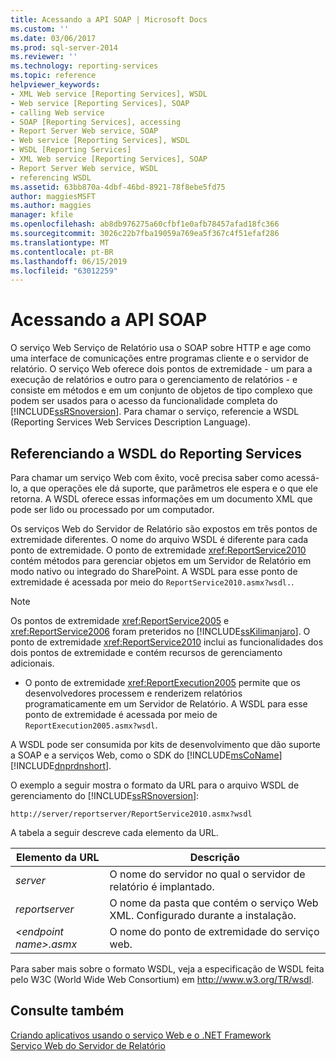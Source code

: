 ```yaml
---
title: Acessando a API SOAP | Microsoft Docs
ms.custom: ''
ms.date: 03/06/2017
ms.prod: sql-server-2014
ms.reviewer: ''
ms.technology: reporting-services
ms.topic: reference
helpviewer_keywords:
- XML Web service [Reporting Services], WSDL
- Web service [Reporting Services], SOAP
- calling Web service
- SOAP [Reporting Services], accessing
- Report Server Web service, SOAP
- Web service [Reporting Services], WSDL
- WSDL [Reporting Services]
- XML Web service [Reporting Services], SOAP
- Report Server Web service, WSDL
- referencing WSDL
ms.assetid: 63bb870a-4dbf-46bd-8921-78f8ebe5fd75
author: maggiesMSFT
ms.author: maggies
manager: kfile
ms.openlocfilehash: ab8db976275a60cfbf1e0afb78457afad18fc366
ms.sourcegitcommit: 3026c22b7fba19059a769ea5f367c4f51efaf286
ms.translationtype: MT
ms.contentlocale: pt-BR
ms.lasthandoff: 06/15/2019
ms.locfileid: "63012259"
---
```

# <a name="accessing-the-soap-api"></a>Acessando a API SOAP
  O serviço Web Serviço de Relatório usa o SOAP sobre HTTP e age como uma interface de comunicações entre programas cliente e o servidor de relatório. O serviço Web oferece dois pontos de extremidade - um para a execução de relatórios e outro para o gerenciamento de relatórios - e consiste em métodos e em um conjunto de objetos de tipo complexo que podem ser usados para o acesso da funcionalidade completa do [!INCLUDE[ssRSnoversion](../../includes/ssrsnoversion-md.md)]. Para chamar o serviço, referencie a WSDL (Reporting Services Web Services Description Language).  
  
## <a name="referencing-the-reporting-services-wsdl"></a>Referenciando a WSDL do Reporting Services  
 Para chamar um serviço Web com êxito, você precisa saber como acessá-lo, a que operações ele dá suporte, que parâmetros ele espera e o que ele retorna. A WSDL oferece essas informações em um documento XML que pode ser lido ou processado por um computador.  
  
 Os serviços Web do Servidor de Relatório são expostos em três pontos de extremidade diferentes. O nome do arquivo WSDL é diferente para cada ponto de extremidade. O ponto de extremidade <xref:ReportService2010> contém métodos para gerenciar objetos em um Servidor de Relatório em modo nativo ou integrado do SharePoint. A WSDL para esse ponto de extremidade é acessada por meio do `ReportService2010.asmx?wsdl.`.  
  
> [!NOTE]  
>  Os pontos de extremidade <xref:ReportService2005> e <xref:ReportService2006> foram preteridos no [!INCLUDE[ssKilimanjaro](../../includes/sskilimanjaro-md.md)]. O ponto de extremidade <xref:ReportService2010> inclui as funcionalidades dos dois pontos de extremidade e contém recursos de gerenciamento adicionais.  
  
-   O ponto de extremidade <xref:ReportExecution2005> permite que os desenvolvedores processem e renderizem relatórios programaticamente em um Servidor de Relatório. A WSDL para esse ponto de extremidade é acessada por meio de `ReportExecution2005.asmx?wsdl`.  
  
 A WSDL pode ser consumida por kits de desenvolvimento que dão suporte a SOAP e a serviços Web, como o SDK do [!INCLUDE[msCoName](../../includes/msconame-md.md)] [!INCLUDE[dnprdnshort](../../includes/dnprdnshort-md.md)].  
  
 O exemplo a seguir mostra o formato da URL para o arquivo WSDL de gerenciamento do [!INCLUDE[ssRSnoversion](../../includes/ssrsnoversion-md.md)]:  
  
```  
http://server/reportserver/ReportService2010.asmx?wsdl  
```  
  
 A tabela a seguir descreve cada elemento da URL.  
  
|Elemento da URL|Descrição|  
|-----------------|-----------------|  
|*server*|O nome do servidor no qual o servidor de relatório é implantado.|  
|*reportserver*|O nome da pasta que contém o serviço Web XML. Configurado durante a instalação.|  
|*\<endpoint name>.asmx*|O nome do ponto de extremidade do serviço web.|  
  
 Para saber mais sobre o formato WSDL, veja a especificação de WSDL feita pelo W3C (World Wide Web Consortium) em http://www.w3.org/TR/wsdl.  
  
## <a name="see-also"></a>Consulte também  
 [Criando aplicativos usando o serviço Web e o .NET Framework](net-framework/building-applications-using-the-web-service-and-the-net-framework.md)   
 [Serviço Web do Servidor de Relatório](report-server-web-service.md)  
  
  
